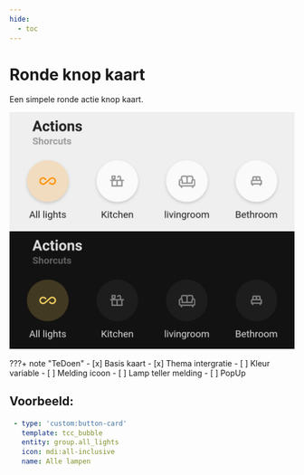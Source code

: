 ```yaml
---
hide:
  - toc
---
```

# Ronde knop kaart

Een simpele ronde actie knop kaart.

![Bubble preview.png](/images/Bubble%20preview-light.png#only-light)
![Bubble preview.png](/images/Bubble%20preview-dark.png#only-dark)

???+ note "TeDoen"
    - [x] Basis kaart
    - [x] Thema intergratie
    - [ ] Kleur variable
    - [ ] Melding icoon
    - [ ] Lamp teller melding
    - [ ] PopUp

## Voorbeeld:

```yaml
 - type: 'custom:button-card'
   template: tcc_bubble
   entity: group.all_lights
   icon: mdi:all-inclusive
   name: Alle lampen
```
